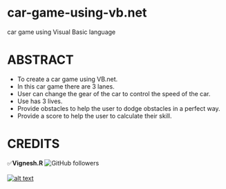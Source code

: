 [1.1]: https://img.icons8.com/ios-filled/25/000000/instagram-new.png
[2]: https://www.instagram.com/vignesh_r_

# car-game-using-vb.net
car game using Visual Basic language

# ABSTRACT
* To create a car game using VB.net.
* In this car game there are 3 lanes.
* User can change the gear of the car to control the speed of the car.
* Use has 3 lives. 
* Provide obstacles to help the user to dodge obstacles in a perfect way. 
* Provide a score to help the user to calculate their skill.

# CREDITS
:white_check_mark:**Vignesh.R**
![GitHub followers](https://img.shields.io/github/followers/codervignesh?label=codervignesh&style=social)  <br/>
<br/>
[![alt text][1.1]][2]<br/>
